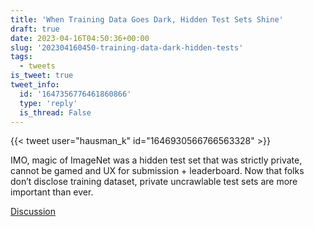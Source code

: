 ```yaml
---
title: 'When Training Data Goes Dark, Hidden Test Sets Shine'
draft: true
date: 2023-04-16T04:50:36+00:00
slug: '202304160450-training-data-dark-hidden-tests'
tags:
  - tweets
is_tweet: true
tweet_info:
  id: '1647356776461860866'
  type: 'reply'
  is_thread: False
---
```




{{< tweet user="hausman_k" id="1646930566766563328" >}}

IMO, magic of ImageNet was a hidden test set that was strictly private, cannot be gamed and UX for submission + leaderboard. Now that folks don’t disclose training dataset, private uncrawlable test sets are more important than ever.

[Discussion](https://x.com/sytelus/status/1647356776461860866)
